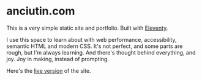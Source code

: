 # anciutin.com

This is a very simple static site and portfolio. Built with [Eleventy](https://www.11ty.dev/).

I use this space to learn about with web performance, accessibility, semantic HTML and modern CSS. It's not perfect, and some parts are rough, but I'm always learning. And there's thought behind everything, and joy. Joy in making, instead of prompting.

Here's the [live version](https://anciutin.com/) of the site.
